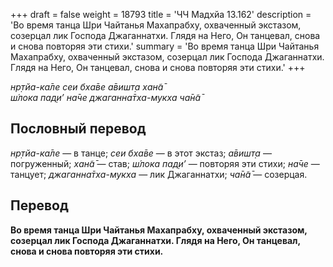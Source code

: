 +++
draft = false
weight = 18793
title = 'ЧЧ Мадхйа 13.162'
description = 'Во время танца Шри Чайтанья Махапрабху, охваченный экстазом, созерцал лик Господа Джаганнатхи. Глядя на Него, Он танцевал, снова и снова повторяя эти стихи.'
summary = 'Во время танца Шри Чайтанья Махапрабху, охваченный экстазом, созерцал лик Господа Джаганнатхи. Глядя на Него, Он танцевал, снова и снова повторяя эти стихи.'
+++

_нр̣тйа-ка̄ле сеи бха̄ве а̄вишт̣а хан̃а̄  
ш́лока пад̣и’ на̄че джаганна̄тха-мукха ча̄н̃а̄_

## Пословный перевод

_нр̣тйа_\-_ка̄ле_ — в танце; _сеи_ _бха̄ве_ — в этот экстаз; _а̄вишт̣а_ — погруженный; _хан̃а̄_ — став; _ш́лока_ _пад̣и’_ — повторяя эти стихи; _на̄че_ — танцует; _джаганна̄тха_\-_мукха_ — лик Джаганнатхи; _ча̄н̃а̄_ — созерцая.

## Перевод

**Во время танца Шри Чайтанья Махапрабху, охваченный экстазом, созерцал лик Господа Джаганнатхи. Глядя на Него, Он танцевал, снова и снова повторяя эти стихи.**
